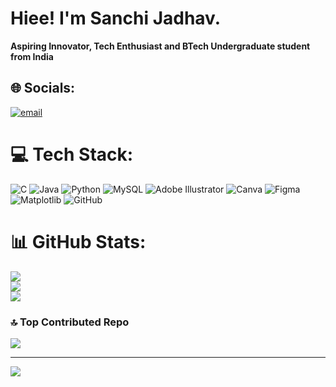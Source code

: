 #  Hiee! I'm Sanchi Jadhav.
**Aspiring Innovator, Tech Enthusiast and BTech Undergraduate student from India**

## 🌐 Socials:
[![email](https://img.shields.io/badge/Email-D14836?logo=gmail&logoColor=white)](mailto:sanchikabira07@gmail.com) 

# 💻 Tech Stack:
![C](https://img.shields.io/badge/c-%2300599C.svg?style=for-the-badge&logo=c&logoColor=white) ![Java](https://img.shields.io/badge/java-%23ED8B00.svg?style=for-the-badge&logo=openjdk&logoColor=white) ![Python](https://img.shields.io/badge/python-3670A0?style=for-the-badge&logo=python&logoColor=ffdd54)  ![MySQL](https://img.shields.io/badge/mysql-4479A1.svg?style=for-the-badge&logo=mysql&logoColor=white) ![Adobe Illustrator](https://img.shields.io/badge/adobe%20illustrator-%23FF9A00.svg?style=for-the-badge&logo=adobe%20illustrator&logoColor=white) ![Canva](https://img.shields.io/badge/Canva-%2300C4CC.svg?style=for-the-badge&logo=Canva&logoColor=white) ![Figma](https://img.shields.io/badge/figma-%23F24E1E.svg?style=for-the-badge&logo=figma&logoColor=white) ![Matplotlib](https://img.shields.io/badge/Matplotlib-%23ffffff.svg?style=for-the-badge&logo=Matplotlib&logoColor=black) ![GitHub](https://img.shields.io/badge/github-%23121011.svg?style=for-the-badge&logo=github&logoColor=white)
# 📊 GitHub Stats:
![](https://github-readme-stats.vercel.app/api?username=Saanchi-11&theme=dark&hide_border=false&include_all_commits=false&count_private=false)<br/>
![](https://nirzak-streak-stats.vercel.app/?user=Saanchi-11&theme=dark&hide_border=false)<br/>
![](https://github-readme-stats.vercel.app/api/top-langs/?username=Saanchi-11&theme=dark&hide_border=false&include_all_commits=false&count_private=false&layout=compact)

### 🔝 Top Contributed Repo
![](https://github-contributor-stats.vercel.app/api?username=Saanchi-11&limit=5&theme=dark&combine_all_yearly_contributions=true)

---
[![](https://visitcount.itsvg.in/api?id=Saanchi-11&icon=9&color=1)](https://visitcount.itsvg.in)

<!-- Proudly created with GPRM ( https://gprm.itsvg.in ) -->
